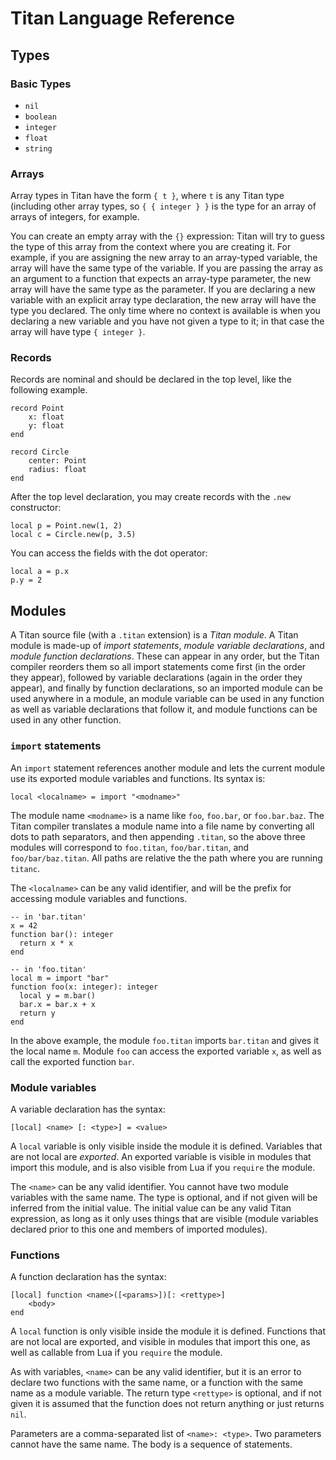 # Titan Language Reference

## Types

### Basic Types

- `nil`
- `boolean`
- `integer`
- `float`
- `string`

### Arrays

Array types in Titan have the form `{ t }`, where `t` is any Titan type
(including other array types, so `{ { integer } }` is the type for an array of
arrays of integers, for example.

You can create an empty array with the `{}` expression: Titan will try to guess
the type of this array from the context where you are creating it.
For example, if you are assigning the new array to an array-typed variable, the
array will have the same type of the variable.
If you are passing the array as an argument to a function that expects an
array-type parameter, the new array will have the same type as the parameter.
If you are declaring a new variable with an explicit array type declaration,
the new array will have the type you declared.
The only time where no context is available is when you declaring a new
variable and you have not given a type to it; in that case the array will have
type `{ integer }`.

### Records

Records are nominal and should be declared in the top level, like the following
example.

    record Point
        x: float
        y: float
    end

    record Circle
        center: Point
        radius: float
    end

After the top level declaration, you may create records with the `.new`
constructor:

    local p = Point.new(1, 2)
    local c = Circle.new(p, 3.5)

You can access the fields with the dot operator:

    local a = p.x
    p.y = 2

## Modules

A Titan source file (with a `.titan` extension) is a *Titan module*. A Titan module
is made-up of *import statements*, *module variable declarations*, and *module function
declarations*. These can appear in any order, but the Titan compiler reorders
them so all import statements come first (in the order they appear), followed by
variable declarations (again in the order they appear), and finally by function
declarations, so an imported module can be used anywhere in a module,
an module variable can be used in any function as well as variable declarations
that follow it, and module functions can be used in any other function.

### `import` statements

An `import` statement references another module and lets the current
module use its exported module variables and functions. Its syntax
is:

    local <localname> = import "<modname>"

The module name `<modname>` is a name like `foo`, `foo.bar`, or `foo.bar.baz`.
The Titan compiler translates a module name into a file name by converting
all dots to path separators, and then appending `.titan`, so the above three
modules will correspond to `foo.titan`, `foo/bar.titan`, and `foo/bar/baz.titan`.
All paths are relative the the path where you are running `titanc`.

The `<localname>` can be any valid identifier, and will be the prefix for accessing
module variables and functions.

    -- in 'bar.titan'
    x = 42
    function bar(): integer
      return x * x
    end

    -- in 'foo.titan'
    local m = import "bar"
    function foo(x: integer): integer
      local y = m.bar()
      bar.x = bar.x + x
      return y
    end

In the above example, the module `foo.titan` imports `bar.titan` and
gives it the local name `m`. Module `foo` can access the exported variable `x`, as well
as call the exported function `bar`.

### Module variables

A variable declaration has the syntax:

    [local] <name> [: <type>] = <value>

A `local` variable is only visible inside the module it is defined. Variables that
are not local are *exported*. An exported variable is visible in modules that import
this module, and is also visible from Lua if you `require` the module.

The `<name>` can be any valid identifier. You cannot have two module variables with
the same name. The type is optional, and if not given will be inferred from the
initial value. The initial value can be any valid Titan expression, as long as it
only uses things that are visible (module variables declared prior to this one and
members of imported modules).

### Functions

A function declaration has the syntax:

    [local] function <name>([<params>])[: <rettype>]
        <body>
    end

A `local` function is only visible inside the module it is defined. Functions that
are not local are exported, and visible in modules that import this one, as well
as callable from Lua if you `require` the module.

As with variables, `<name>` can be any valid identifier, but it is an error to
declare two functions with the same name, or a function with the same name as
a module variable. The return type `<rettype>` is optional, and if not given it
is assumed that the function does not return anything or just returns `nil`.

Parameters are a comma-separated list of `<name>: <type>`. Two parameters cannot
have the same name. The body is a sequence of statements.

